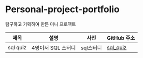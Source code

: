 # Personal-project-portfolio
탐구하고 기획하여 만든 미니 프로젝트

| 제목 | 설명 |    사진 |     GitHub 주소 |
| --- | --- | --- | --- |
| sql quiz | 4명이서 SQL 스터디 |  sql스터디 | [sql_quiz](https://github.com/hyewon8245/sql_quiz.git) |

